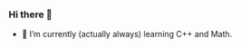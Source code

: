 ### Hi there 👋
- 🌱 I’m currently (actually always) learning C++ and Math.

<!-- <image src="https://github-readme-stats.vercel.app/api/top-langs/?username=HasanEfeAksoy"> -->
<!--
**HasanEfeAksoy/HasanEfeAksoy** is a ✨ _special_ ✨ repository because its `README.md` (this file) appears on your GitHub profile.

Here are some ideas to get you started:

- 🔭 I’m currently working on ...
- 🌱 I’m currently learning ...
- 👯 I’m looking to collaborate on ...
- 🤔 I’m looking for help with ...
- 💬 Ask me about ...
- 📫 How to reach me: ...
- 😄 Pronouns: ...
- ⚡ Fun fact: ...
-->
